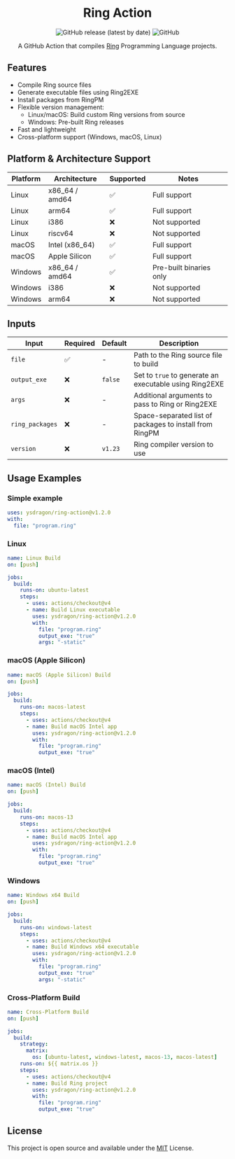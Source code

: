 <div align="center">

# Ring Action

![GitHub release (latest by date)](https://img.shields.io/github/v/release/ysdragon/ring-action)
![GitHub](https://img.shields.io/github/license/ysdragon/ring-action)

A GitHub Action that compiles [Ring](https://ring-lang.net/) Programming Language projects.
</div>

## Features

- Compile Ring source files
- Generate executable files using Ring2EXE
- Install packages from RingPM
- Flexible version management:
  - Linux/macOS: Build custom Ring versions from source
  - Windows: Pre-built Ring releases
- Fast and lightweight
- Cross-platform support (Windows, macOS, Linux)

## Platform & Architecture Support

| Platform | Architecture      | Supported | Notes                        |
|----------|------------------|-----------|------------------------------|
| Linux    | x86_64 / amd64   | ✅        | Full support                 |
| Linux    | arm64            | ✅        | Full support                 |
| Linux    | i386             | ❌        | Not supported                |
| Linux    | riscv64          | ❌        | Not supported                |
| macOS    | Intel (x86_64)   | ✅        | Full support                 |
| macOS    | Apple Silicon    | ✅        | Full support      |
| Windows  | x86_64 / amd64   | ✅        | Pre-built binaries only      |
| Windows  | i386             | ❌        | Not supported                |
| Windows  | arm64            | ❌        | Not supported                |

## Inputs

| Input | Required | Default | Description |
|-------|----------|---------|-------------|
| `file` | ✅ | - | Path to the Ring source file to build |
| `output_exe` | ❌ | `false` | Set to `true` to generate an executable using Ring2EXE |
| `args` | ❌ | - | Additional arguments to pass to Ring or Ring2EXE |
| `ring_packages` | ❌ | - | Space-separated list of packages to install from RingPM |
| `version` | ❌ | `v1.23` | Ring compiler version to use |

## Usage Examples

### Simple example 

```yaml
uses: ysdragon/ring-action@v1.2.0
with:
  file: "program.ring"
```

### Linux

```yaml
name: Linux Build
on: [push]

jobs:
  build:
    runs-on: ubuntu-latest
    steps:
      - uses: actions/checkout@v4
      - name: Build Linux executable
        uses: ysdragon/ring-action@v1.2.0
        with:
          file: "program.ring"
          output_exe: "true"
          args: "-static"
```

### macOS (Apple Silicon)

```yaml
name: macOS (Apple Silicon) Build
on: [push]

jobs:
  build:
    runs-on: macos-latest
    steps:
      - uses: actions/checkout@v4
      - name: Build macOS Intel app
        uses: ysdragon/ring-action@v1.2.0
        with:
          file: "program.ring"
          output_exe: "true"
```

### macOS (Intel)

```yaml
name: macOS (Intel) Build
on: [push]

jobs:
  build:
    runs-on: macos-13
    steps:
      - uses: actions/checkout@v4
      - name: Build macOS Intel app
        uses: ysdragon/ring-action@v1.2.0
        with:
          file: "program.ring"
          output_exe: "true"
```

### Windows

```yaml
name: Windows x64 Build
on: [push]

jobs:
  build:
    runs-on: windows-latest
    steps:
      - uses: actions/checkout@v4
      - name: Build Windows x64 executable
        uses: ysdragon/ring-action@v1.2.0
        with:
          file: "program.ring"
          output_exe: "true"
          args: "-static"
```

### Cross-Platform Build

```yaml
name: Cross-Platform Build
on: [push]

jobs:
  build:
    strategy:
      matrix:
        os: [ubuntu-latest, windows-latest, macos-13, macos-latest]
    runs-on: ${{ matrix.os }}
    steps:
      - uses: actions/checkout@v4
      - name: Build Ring project
        uses: ysdragon/ring-action@v1.2.0
        with:
          file: "program.ring"
          output_exe: "true"
```

## License
This project is open source and available under the [MIT](https://github.com/ysdragon/ring-action/blob/main/LICENSE) License.
